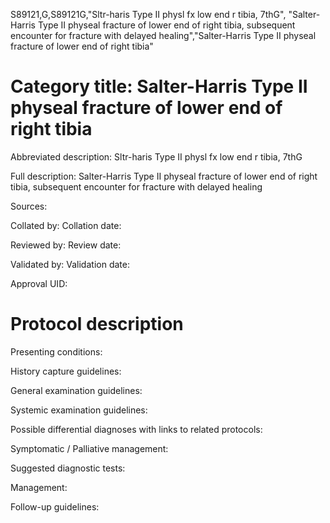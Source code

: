 S89121,G,S89121G,"Sltr-haris Type II physl fx low end r tibia, 7thG", "Salter-Harris Type II physeal fracture of lower end of right tibia, subsequent encounter for fracture with delayed healing","Salter-Harris Type II physeal fracture of lower end of right tibia"
# Category title: Salter-Harris Type II physeal fracture of lower end of right tibia

Abbreviated description: Sltr-haris Type II physl fx low end r tibia, 7thG

Full description: Salter-Harris Type II physeal fracture of lower end of right tibia, subsequent encounter for fracture with delayed healing

Sources:

Collated by:
Collation date:

Reviewed by:
Review date:

Validated by:
Validation date:

Approval UID:

# Protocol description

Presenting conditions:

History capture guidelines:

General examination guidelines:

Systemic examination guidelines:

Possible differential diagnoses with links to related protocols:

Symptomatic / Palliative management:

Suggested diagnostic tests:

Management:

Follow-up guidelines:
